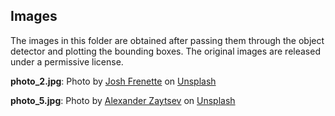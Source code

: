 ## Images
The images in this folder are obtained after passing them through the object detector and plotting the bounding boxes. The original images are released under a permissive license.

**photo_2.jpg**: Photo by [Josh Frenette](https://unsplash.com/@joshfrenette?utm_content=creditCopyText&utm_medium=referral&utm_source=unsplash) on [Unsplash](https://unsplash.com/photos/brown-short-coated-dog-in-white-and-blue-jacket-on-snow-covered-ground-during-daytime-okjb-hk0LH4?utm_content=creditCopyText&utm_medium=referral&utm_source=unsplash)

**photo_5.jpg**: Photo by [Alexander Zaytsev](https://unsplash.com/@anwaltzzz?utm_content=creditCopyText&utm_medium=referral&utm_source=unsplash) on [Unsplash](https://unsplash.com/photos/a-building-with-a-lot-of-plants-growing-on-the-side-of-it-E70gGcHNHj0?utm_content=creditCopyText&utm_medium=referral&utm_source=unsplash)
